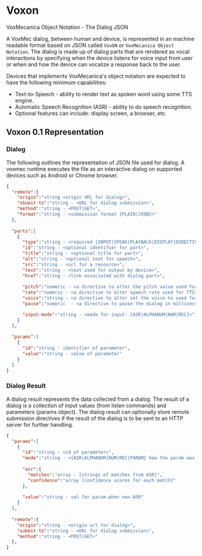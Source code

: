 # Voxon 
VoxMecanica Object Notation - The Dialog JSON

A VoxMec dialog, between human and device, is represented in an machine readable format based on JSON called `VoxON` or `VoxMecanica Object Notation`.  The dialog is made up of dialog parts that are rendered as vocal interactions by specifying when the device listens for voice input from user or when and how the device can vocalize a response back to the user.

Devices that implements VoxMecanica's object notation are expected to have the following minimum capabilities:
* Text-to-Speech - ability to render text as spoken word using some TTS engine.
* Automatic Speech Recognition (ASR) - ability to do speech recognition.
* Optional features can include: display screen, a browser, etc.

## Voxon 0.1 Representation

### Dialog
The following outlines the representation of JSON file used for dialog.  A voxmec runtime executes the file as an interactive dialog on supported devices such as Android or Chrome browser.
```JSON
{
  "remote":{
    "origin":"string <origin URL for dialog>",
    "sbumit-to":"string - <URL for dialog submission>", 
    "method":"string - <POST|GET>",
    "format":"string - <submission format {PLAIN|JSON}>"
  },
  
  "parts":[
    { 
      "type":"string - <required {INPUT|SPEAK|PLAYBACK|DISPLAY|DIRECTIVE} valid dialog parts>",
      "id":"string - <optional identifier for part>",
      "title":"string - <optional title for part>",
      "alt":"string - <optional text for speech>",
      "src":"string - <url for a resource>",
      "text":"string - <text used for output by device>",
      "href":"string - <link associated with dialog part>",
      
      "pitch":"numeric - <a directive to alter the pitch value used for TTS>",
      "rate":"numeric - <a directive to alter speech rate used for TTS",
      "voice":"string - <a directive to alter set the voice to used for TTS>",
      "pause":"numeric  - <a directive to pause the dialog in millisecs>",

      "input-mode":"string - <mode for input: {ASR|ALPHANUM|NUM|REC}>",
    }
  ],
  
  "params":[
    {
      "id":"string - identifier of parameter",
      "value":"string - value of parameter"
    }
  ]
}
```

### Dialog Result
A dialog result represents the data collected from a dialog.  The result of a dialog is a collection of input values (from listen commands) and parameters (params object).  The dialog result can optionally store remote submission directives if the result of the dialog is to be sent to an HTTP server for further handling.

```JSON
{
  "params":[
    {
      "id":"string - <id of parameter>",
      "mode":"string - <{ASR|ALPHANUM|NUM|REC|PARAM} how the param was collected",
      
      "asr":{
        "matches":"array - [strings of matches from ASR]",
        "confidence":"array [confidence scores for each match]"
      },
      
      "value":"string - val for param when non-ASR"
    }
  ],
  
  "remote":{
    "origin":"string - <origin url for dialog>",
    "submit-to":"string - <URL for dialog submission>", 
    "method":"string - <POST|GET>"
  },
}
```

